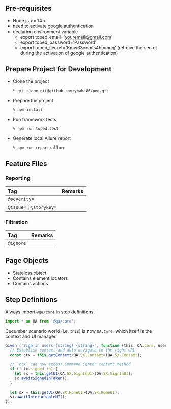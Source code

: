 ## Pre-requisites

- Node.js >= 14.x
- need to activate google authentication
- declaring environment variable
  - export toped_email='youremail@gmail.com'
  - export toped_password='Password'
  - export toped_secret='Kmw63onmts4hmmnq' (retreive the secret during the activation of google authentication)
## Prepare Project for Development

- Clone the project

  ```sh
  % git clone git@github.com:ybaha86/ped.git
  ```

- Prepare the project

  ```sh
  % npm install
  ```

- Run framework tests

  ```sh
  % npm run toped:test
  ```

- Generate local Allure report

  ```sh
  % npm run report:allure
  ```

## Feature Files

### Reporting

| Tag | Remarks |
|:-|:-|
| `@severity=` |
| `@issue=` \| `@storykey=` |

### Filtration

| Tag | Remarks |
|:-|:-|
| `@ignore` |

## Page Objects

- Stateless object
- Contains element locators
- Contains actions

## Step Definitions

Always import `@qa/core` in step definitions.

```ts
import * as QA from '@qa/core';
```

Cucumber scenario world (i.e. `this`) is now `QA.Core`, which itself is the context and UI manager.

```ts
Given ('Sign in users {string} {string}', function (this: QA.Core, username:string, password:string) {
  // Establish context and auto navigate to the right URL
  const ctx = this.getContext<QA.SX.Context>(QA.SX.Context);

  // `ctx` can now access Command Center context method
  if (!ctx.signed_in) {
    let sx = this.getUI<QA.SX.SignInUI>(QA.SX.SignInUI);
    sx.awaitSignedInToken();
  }

  let sx = this.getUI<QA.SX.HomeUI>(QA.SX.HomeUI);
  sx.awaitInteractableUI();
});
```
